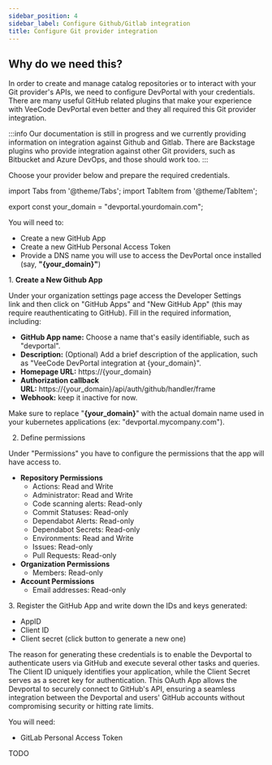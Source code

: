 ```yaml
---
sidebar_position: 4
sidebar_label: Configure Github/Gitlab integration
title: Configure Git provider integration
---
```


## Why do we need this?

In order to create and manage catalog repositories or to interact with your Git provider's APIs, we need to configure DevPortal with your credentials. There are many useful GitHub related plugins that make your experience with VeeCode DevPortal even better and they all required this Git provider integration.

:::info
Our documentation is still in progress and we currently providing information on integration against Github and Gitlab. There are Backstage plugins who provide integration against other Git providers, such as Bitbucket and Azure DevOps, and those should work too.
:::

Choose your provider below and prepare the required credentials.

import Tabs from '@theme/Tabs';
import TabItem from '@theme/TabItem';

export const your_domain = "devportal.yourdomain.com";

<Tabs>
<TabItem value="github" label="GitHub">

You will need to:

- Create a new GitHub App
- Create a new GitHub Personal Access Token
- Provide a DNS name you will use to access the DevPortal once installed (say, **"{your_domain}"**)

1. **Create a New Github App**

Under your organization settings page access the Developer Settings link and then click on "GitHub Apps" and "New GitHub App" (this may require reauthenticating to GitHub). Fill in the required information, including:

- **GitHub App name:** Choose a name that's easily identifiable, such as "devportal".
- **Description:** (Optional) Add a brief description of the application, such as "VeeCode DevPortal integration at {your_domain}".
- **Homepage URL:** https://{your_domain}
- **Authorization callback URL:** https://{your_domain}/api/auth/github/handler/frame
- **Webhook:** keep it inactive for now.

Make sure to replace "**{your_domain}**" with the actual domain name used in your kubernetes applications (ex: "devportal.mycompany.com").

2. Define permissions

Under "Permissions" you have to configure the permissions that the app will have access to.

- **Repository Permissions**
  - Actions: Read and Write
  - Administrator: Read and Write
  - Code scanning alerts: Read-only
  - Commit Statuses: Read-only
  - Dependabot Alerts: Read-only
  - Dependabot Secrets: Read-only
  - Environments: Read and Write
  - Issues: Read-only
  - Pull Requests: Read-only
- **Organization Permissions**
  - Members: Read-only
- **Account Permissions**
  - Email addresses: Read-only
  
3. Register the GitHub App and write down the IDs and keys generated:

- AppID
- Client ID
- Client secret (click button to generate a new one)

The reason for generating these credentials is to enable the Devportal to authenticate users via GitHub and execute several other tasks and queries. The Client ID uniquely identifies your application, while the Client Secret serves as a secret key for authentication. This OAuth App allows the Devportal to securely connect to GitHub's API, ensuring a seamless integration between the Devportal and users' GitHub accounts without compromising security or hitting rate limits.

</TabItem>
<TabItem value="gitlab" label="GitLab">

You will need:

- GitLab Personal Access Token

TODO

</TabItem>
</Tabs>

